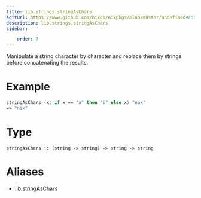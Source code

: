 ```yaml
---
title: lib.strings.stringAsChars
editUrl: https://www.github.com/nixos/nixpkgs/blob/master/undefined#L509C5
description: lib.strings.stringAsChars
sidebar:

    order: 7
---
```


Manipulate a string character by character and replace them by
strings before concatenating the results.

# Example

```nix
stringAsChars (x: if x == "a" then "i" else x) "nax"
=> "nix"
```

# Type

```
stringAsChars :: (string -> string) -> string -> string
```


# Aliases

- [lib.stringAsChars](/nix-doc-comments/reference/lib/lib-stringaschars)


